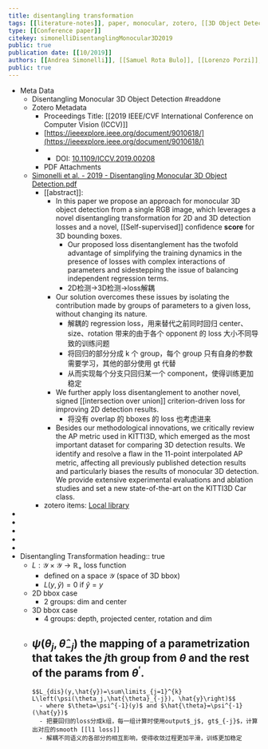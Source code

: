 ```yaml
---
title: disentangling transformation
tags: [[literature-notes]], paper, monocular, zotero, [[3D Object Detection]], mono3D, reference
type: [[Conference paper]]
citekey: simonelliDisentanglingMonocular3D2019
public: true
publication date: [[10/2019]]
authors: [[Andrea Simonelli]], [[Samuel Rota Bulo]], [[Lorenzo Porzi]], [[Manuel Lopez-Antequera]], [[Peter Kontschieder]]
public: true
---
```


- Meta Data
	- Disentangling Monocular 3D Object Detection #readdone
	- Zotero Metadata
		- Proceedings Title: [[2019 IEEE/CVF International Conference on Computer Vision (ICCV)]]
		- [https://ieeexplore.ieee.org/document/9010618/](https://ieeexplore.ieee.org/document/9010618/)
		- * DOI: [10.1109/ICCV.2019.00208](https://doi.org/10.1109/ICCV.2019.00208)
		- PDF Attachments
	- [Simonelli et al. - 2019 - Disentangling Monocular 3D Object Detection.pdf](zotero://open-pdf/library/items/YJ67ZYLI)
		- [[abstract]]:
			- In this paper we propose an approach for monocular 3D object detection from a single RGB image, which leverages a novel disentangling transformation for 2D and 3D detection losses and a novel, [[Self-supervised]] conﬁdence **score** for 3D bounding boxes.
				- Our proposed loss disentanglement has the twofold advantage of simplifying the training dynamics in the presence of losses with complex interactions of parameters and sidestepping the issue of balancing independent regression terms.
				- 2D检测->3D检测->loss解耦
			- Our solution overcomes these issues by isolating the contribution made by groups of parameters to a given loss, without changing its nature.
				- 解耦的 regression loss，用来替代之前同时回归 center、size、rotation 带来的由于各个 opponent 的 loss 大小不同导致的训练问题
				- 将回归的部分分成 k 个 group，每个 group 只有自身的参数需要学习，其他的部分使用 gt 代替
				- 从而实现每个分支只回归某一个 component，使得训练更加稳定
			- We further apply loss disentanglement to another novel, signed [[intersection over union]] criterion-driven loss for improving 2D detection results.
				- 将没有 overlap 的 bboxes 的 loss 也考虑进来
			- Besides our methodological innovations, we critically review the AP metric used in KITTI3D, which emerged as the most important dataset for comparing 3D detection results. We identify and resolve a ﬂaw in the 11-point interpolated AP metric, affecting all previously published detection results and particularly biases the results of monocular 3D detection. We provide extensive experimental evaluations and ablation studies and set a new state-of-the-art on the KITTI3D Car class.
		- zotero items: [Local library](zotero://select/items/1_2D9DZC3A)
-
-
-
-
-
- Disentangling Transformation
  heading:: true
	- $L: \mathcal{Y} \times \mathcal{Y} \rightarrow \mathbb{R}_{+}$ loss function
		- defined on a space $\mathcal{Y}$ (space of 3D bbox)
		- $L(y,\hat{y})=0$ if $\hat{y}=y$
	- 2D bbox case
		- 2 groups: dim and center
	- 3D bbox case
		- 4 groups: depth, projected center, rotation and dim
	- $\psi(\theta_j,\hat{\theta}_{-j})$ the mapping of a parametrization that takes the $j$th group from $\theta$ and the rest of the params from $\theta^{\prime}$.
		-
		  $$L_{dis}(y,\hat{y})=\sum\limits_{j=1}^{k} L\left(\psi(\theta_j,\hat{\theta}_{-j}), \hat{y}\right)$$
			- where $\theta=\psi^{-1}(y)$ and $\hat{\theta}=\psi^{-1}(\hat{y})$
			- 把要回归的loss分成k组，每一组计算时使用output$_j$, gt$_{-j}$，计算出对应的smooth [[l1 loss]]
			- 解耦不同语义的各部分的相互影响，使得收敛过程更加平滑，训练更加稳定